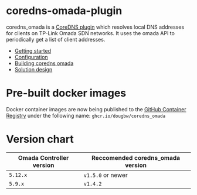 # coredns-omada-plugin

coredns_omada is a [CoreDNS plugin](https://coredns.io/manual/plugins/) which resolves local DNS addresses for clients on TP-Link Omada SDN networks. It uses the omada API to periodically get a list of client addresses.

* [Getting started](docs/getting-started.md)
* [Configuration](docs/configuration.md)
* [Building coredns omada](docs/build.md)
* [Solution design](docs/solution-design.md)

# Pre-built docker images

Docker container images are now being published to the [GitHub Container Registry](https://github.com/dougbw/coredns_omada/pkgs/container/coredns_omada) under the following name:
 `ghcr.io/dougbw/coredns_omada`

# Version chart

| Omada Controller version  | Reccomended coredns_omada version |
| --------                  | -------               |
| `5.12.x`                  | `v1.5.0` or newer     |
| `5.9.x`                   | `v1.4.2`              |
